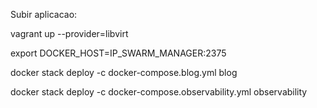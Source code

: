 Subir aplicacao:

vagrant up --provider=libvirt


export DOCKER_HOST=IP_SWARM_MANAGER:2375


docker stack deploy -c docker-compose.blog.yml blog


docker stack deploy -c docker-compose.observability.yml observability
